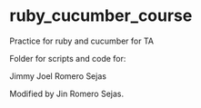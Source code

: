 # ruby_cucumber_course

Practice for ruby and cucumber for TA

Folder for scripts and code for:

Jimmy Joel Romero Sejas

Modified by Jin Romero Sejas.